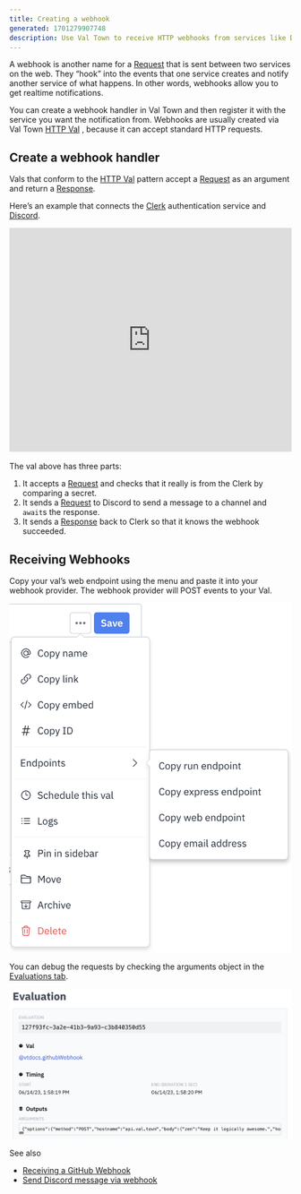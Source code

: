 ```yaml
---
title: Creating a webhook
generated: 1701279907748
description: Use Val Town to receive HTTP webhooks from services like Discord or Stripe
---
```


A webhook is another name for a
[Request](https://developer.mozilla.org/en-US/docs/web/api/request) that is sent
between two services on the web. They “hook” into the events that one service
creates and notify another service of what happens. In other words, webhooks
allow you to get realtime notifications.

You can create a webhook handler in Val Town and then register it with the
service you want the notification from. Webhooks are usually created via Val
Town [HTTP Val](../http-val) , because it can accept standard HTTP requests.

## Create a webhook handler

Vals that conform to the [HTTP Val](../http-val) pattern accept a
[Request](https://developer.mozilla.org/en-US/docs/web/api/request) as an
argument and return a
[Response](https://developer.mozilla.org/en-US/docs/web/api/response).

Here’s an example that connects the [Clerk](http://clerk.com) authentication
service and [Discord](http://discord.com).

<div class="not-content">
  <iframe src="https://www.val.town/embed/neverstew.handleDiscordNewUser" width="100%" frameborder="no" style="height: 400px;">
    &#x20;
  </iframe>
</div>

The val above has three parts:

1. It accepts a
   [Request](https://developer.mozilla.org/en-US/docs/web/api/request) and
   checks that it really is from the Clerk by comparing a secret.
2. It sends a
   [Request](https://developer.mozilla.org/en-US/docs/web/api/request) to
   Discord to send a message to a channel and `await`s the response.
3. It sends a
   [Response](https://developer.mozilla.org/en-US/docs/web/api/response) back to
   Clerk so that it knows the webhook succeeded.

## Receiving Webhooks

Copy your val’s web endpoint using the menu and paste it into your webhook
provider. The webhook provider will POST events to your Val.

![Untitled](./creating-a-webhook/untitled.png)

You can debug the requests by checking the arguments object in the
[Evaluations tab](https://www.val.town/settings/evaluations).

![Screenshot 2023-06-14 at 14.36.06.png](./creating-a-webhook/screenshot_2023-06-14_at_143606.png)

See also

- [Receiving a GitHub Webhook](../receiving-a-github-webhook)
- [Send Discord message via webhook](../send-discord-message-via-webhook)
